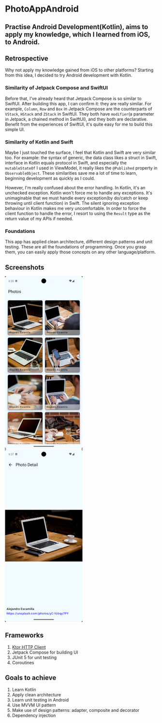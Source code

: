 # PhotoAppAndroid
## Practise Android Development(Kotlin), aims to apply my knowledge, which I learned from iOS, to Android.

## Retrospective
Why not apply my knowledge gained from iOS to other platforms? Starting from this idea, I decided to try Android development with Kotlin.

### Similarity of Jetpack Compose and SwiftUI
Before that, I've already heard that Jetpack Compose is so similar to SwiftUI. After building this app, I can confirm it: they are really similar. For example, `Column`, `Row` and `Box` in Jetpack Compose are the counterparts of `VStack`, `HStack` and `ZStack` in SwiftUI. They both have `modifier`(a parameter in Jetpack, a chained method in SwiftUI), and they both are declarative. Benefit from the experiences of SwiftUI, it's quite easy for me to build this simple UI.

### Similarity of Kotlin and Swift
Maybe I just touched the surface, I feel that Kotlin and Swift are very similar too. For example: the syntax of generic, the data class likes a struct in Swift, interface in Kotlin equals protocol in Swift, and especially the `mutableStateOf` I used in ViewModel, it really likes the `@Published` property in `ObservableObject`. These similarities save me a lot of time to learn, beginning development as quickly as I could.

However, I'm really confused about the error handling. In Kotlin, it's an unchecked exception. Kotlin won't force me to handle any exceptions. It's unimaginable that we must handle every exception(by do/catch or keep throwing until client function) in Swift. The silent ignoring exception behaviour in Kotlin makes me very uncomfortable. In order to force the client function to handle the error, I resort to using the `Result` type as the return value of my APIs if needed.

### Foundations
This app has applied clean architecture, different design patterns and unit testing. These are all the foundations of programming. Once you grasp them, you can easily apply those concepts on any other language/platform.

## Screenshots
<img src="https://github.com/tzc1234/PhotoAppAndroid/blob/main/Screenshots/Screenshot1.png" alt="Screenshot1" width="256" height="568"/> <img src="https://github.com/tzc1234/PhotoAppAndroid/blob/main/Screenshots/Screenshot2.png" alt="Screenshot2" width="256" height="568"/>

## Frameworks
1. [Ktor HTTP Client](https://ktor.io/docs/client-create-new-application.html)
2. Jetpack Compose for building UI
3. JUnit 5 for unit testing
4. Coroutines

## Goals to achieve
1. Learn Kotlin
2. Apply clean architecture
3. Learn unit testing in Android
4. Use MVVM UI pattern
5. Make use of design patterns: adapter, composite and decorator
6. Dependency injection
